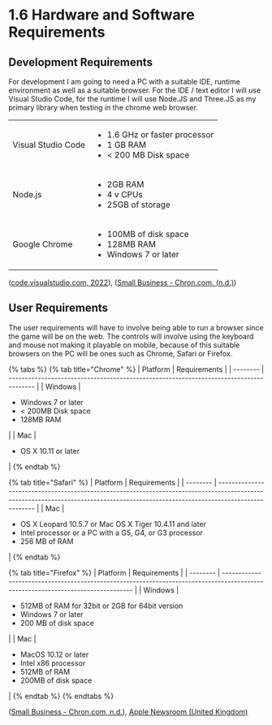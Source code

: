 # 1.6 Hardware and Software Requirements

## Development Requirements

For development I am going to need a PC with a suitable IDE, runtime environment as well as a suitable browser. For the IDE / text editor I will use Visual Studio Code, for the runtime I will use Node.JS and Three.JS as my primary library when testing in the chrome web browser.

|                    |                                                                                                 |
| ------------------ | ----------------------------------------------------------------------------------------------- |
| Visual Studio Code | <ul><li>1.6 GHz or faster processor</li><li>1 GB RAM</li><li>&#x3C; 200 MB Disk space</li></ul> |
| Node.js            | <ul><li>2GB RAM</li><li>4 v CPUs</li><li>25GB of storage</li></ul>                              |
| Google Chrome      | <p></p><ul><li>100MB of disk space</li><li>128MB RAM</li><li>Windows 7 or later</li></ul>       |

([code.visualstudio.com, 2022](../reference-list.md)), ([Small Business - Chron.com. (n.d.)](../reference-list.md))

## User Requirements

The user requirements will have to involve being able to run a browser since the game will be on the web. The controls will involve using the keyboard and mouse not making it playable on mobile, because of this suitable browsers on the PC will be ones such as Chrome, Safari or Firefox.

{% tabs %}
{% tab title="Chrome" %}
| Platform | Requirements                                                                           |
| -------- | -------------------------------------------------------------------------------------- |
| Windows  | <ul><li>Windows 7 or later</li><li>&#x3C; 200MB Disk space</li><li>128MB RAM</li></ul> |
| Mac      | <ul><li>OS X 10.11 or later</li></ul>                                                  |
{% endtab %}

{% tab title="Safari" %}
| Platform | Requirements                                                                                                                                                                       |
| -------- | ---------------------------------------------------------------------------------------------------------------------------------------------------------------------------------- |
| Mac      | <ul><li>OS X Leopard 10.5.7 or Mac OS X Tiger       10.4.11 and later</li><li>Intel processor or a PC with a G5, G4,               or G3 processor</li><li>256 MB of RAM</li></ul> |
{% endtab %}

{% tab title="Firefox" %}
| Platform | Requirements                                                                                                                     |
| -------- | -------------------------------------------------------------------------------------------------------------------------------- |
| Windows  | <p></p><ul><li>512MB of RAM for 32bit or 2GB for 64bit version</li><li>Windows 7 or later</li><li>200 MB of disk space</li></ul> |
| Mac      | <ul><li>MacOS 10.12 or later</li><li>Intel x86 processor</li><li>512MB of RAM</li><li>200MB of disk space</li></ul>              |
{% endtab %}
{% endtabs %}

([Small Business - Chron.com, n.d.](../reference-list.md)), [Apple Newsroom (United Kingdom)](../reference-list.md)
